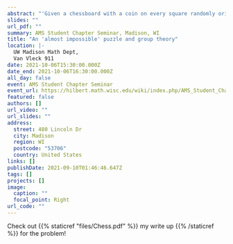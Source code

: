 ```yaml
---
abstract: "'Given a chessboard with a coin on every square randomly oriented and a key hidden under one of them; player one knows where the key is and flips a single coin; player 2, using only the information of the new coin arrangement must determine where the key is. Is there a winning strategy?' In this talk, we will explore this classic puzzle in a more generalized context, with n squares and d sided dice on every square. We'll see when the game is solvable and in doing so, see how the answer relies on group theory and the existence of certain groups!"
slides: ""
url_pdf: ""
summary: AMS Student Chapter Seminar, Madison, WI
title: "An 'almost impossible' puzzle and group theory"
location: |-
  UW Madison Math Dept,
  Van Vleck 911
date: 2021-10-06T15:30:00.000Z
date_end: 2021-10-06T16:30:00.000Z
all_day: false
event: AMS Student Chapter Seminar
event_url: https://hilbert.math.wisc.edu/wiki/index.php/AMS_Student_Chapter_Seminar
featured: false
authors: []
url_video: ""
url_slides: ""
address:
  street: 480 Lincoln Dr
  city: Madison
  region: WI
  postcode: "53706"
  country: United States
links: []
publishDate: 2021-09-10T01:46:46.647Z
tags: []
projects: []
image:
  caption: ""
  focal_point: Right
url_code: ""
---
```


Check out {{% staticref "files/Chess.pdf" %}} my write up {{% /staticref %}} for the problem! 
